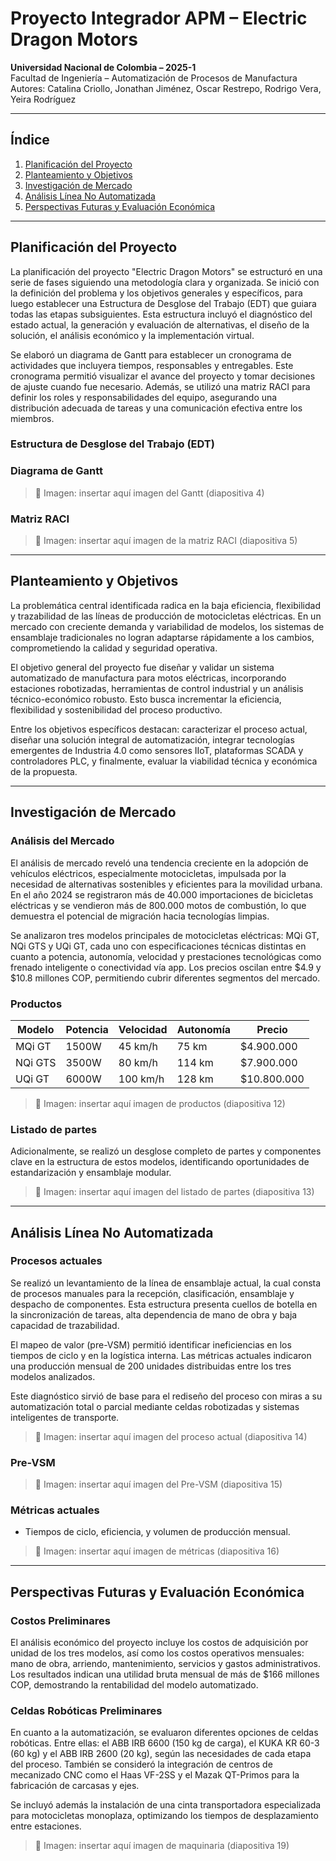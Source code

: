 # Proyecto Integrador APM – Electric Dragon Motors

**Universidad Nacional de Colombia – 2025-1**  
Facultad de Ingeniería – Automatización de Procesos de Manufactura  
Autores: Catalina Criollo, Jonathan Jiménez, Oscar Restrepo, Rodrigo Vera, Yeira Rodríguez

---

## Índice

1. [Planificación del Proyecto](#planificación-del-proyecto)  
2. [Planteamiento y Objetivos](#planteamiento-y-objetivos)  
3. [Investigación de Mercado](#investigación-de-mercado)  
4. [Análisis Línea No Automatizada](#análisis-línea-no-automatizada)  
5. [Perspectivas Futuras y Evaluación Económica](#perspectivas-futuras-y-evaluación-económica)

---

## Planificación del Proyecto

La planificación del proyecto "Electric Dragon Motors" se estructuró en una serie de fases siguiendo una metodología clara y organizada. Se inició con la definición del problema y los objetivos generales y específicos, para luego establecer una Estructura de Desglose del Trabajo (EDT) que guiara todas las etapas subsiguientes. Esta estructura incluyó el diagnóstico del estado actual, la generación y evaluación de alternativas, el diseño de la solución, el análisis económico y la implementación virtual.

Se elaboró un diagrama de Gantt para establecer un cronograma de actividades que incluyera tiempos, responsables y entregables. Este cronograma permitió visualizar el avance del proyecto y tomar decisiones de ajuste cuando fue necesario. Además, se utilizó una matriz RACI para definir los roles y responsabilidades del equipo, asegurando una distribución adecuada de tareas y una comunicación efectiva entre los miembros.
### Estructura de Desglose del Trabajo (EDT)


### Diagrama de Gantt
> 📸 Imagen: insertar aquí imagen del Gantt (diapositiva 4)

### Matriz RACI
> 📸 Imagen: insertar aquí imagen de la matriz RACI (diapositiva 5)

---

## Planteamiento y Objetivos

La problemática central identificada radica en la baja eficiencia, flexibilidad y trazabilidad de las líneas de producción de motocicletas eléctricas. En un mercado con creciente demanda y variabilidad de modelos, los sistemas de ensamblaje tradicionales no logran adaptarse rápidamente a los cambios, comprometiendo la calidad y seguridad operativa.

El objetivo general del proyecto fue diseñar y validar un sistema automatizado de manufactura para motos eléctricas, incorporando estaciones robotizadas, herramientas de control industrial y un análisis técnico-económico robusto. Esto busca incrementar la eficiencia, flexibilidad y sostenibilidad del proceso productivo.

Entre los objetivos específicos destacan: caracterizar el proceso actual, diseñar una solución integral de automatización, integrar tecnologías emergentes de Industria 4.0 como sensores IIoT, plataformas SCADA y controladores PLC, y finalmente, evaluar la viabilidad técnica y económica de la propuesta.


---

## Investigación de Mercado

### Análisis del Mercado
El análisis de mercado reveló una tendencia creciente en la adopción de vehículos eléctricos, especialmente motocicletas, impulsada por la necesidad de alternativas sostenibles y eficientes para la movilidad urbana. En el año 2024 se registraron más de 40.000 importaciones de bicicletas eléctricas y se vendieron más de 800.000 motos de combustión, lo que demuestra el potencial de migración hacia tecnologías limpias.

Se analizaron tres modelos principales de motocicletas eléctricas: MQi GT, NQi GTS y UQi GT, cada uno con especificaciones técnicas distintas en cuanto a potencia, autonomía, velocidad y prestaciones tecnológicas como frenado inteligente o conectividad vía app. Los precios oscilan entre $4.9 y $10.8 millones COP, permitiendo cubrir diferentes segmentos del mercado.

### Productos

| Modelo   | Potencia | Velocidad | Autonomía | Precio |
|----------|----------|-----------|-----------|--------|
| MQi GT   | 1500W    | 45 km/h   | 75 km     | $4.900.000 |
| NQi GTS  | 3500W    | 80 km/h   | 114 km    | $7.900.000 |
| UQi GT   | 6000W    | 100 km/h  | 128 km    | $10.800.000 |

> 📸 Imagen: insertar aquí imagen de productos (diapositiva 12)

### Listado de partes
Adicionalmente, se realizó un desglose completo de partes y componentes clave en la estructura de estos modelos, identificando oportunidades de estandarización y ensamblaje modular.
> 📸 Imagen: insertar aquí imagen del listado de partes (diapositiva 13)

---

## Análisis Línea No Automatizada

### Procesos actuales
Se realizó un levantamiento de la línea de ensamblaje actual, la cual consta de procesos manuales para la recepción, clasificación, ensamblaje y despacho de componentes. Esta estructura presenta cuellos de botella en la sincronización de tareas, alta dependencia de mano de obra y baja capacidad de trazabilidad.

El mapeo de valor (pre-VSM) permitió identificar ineficiencias en los tiempos de ciclo y en la logística interna. Las métricas actuales indicaron una producción mensual de 200 unidades distribuidas entre los tres modelos analizados.

Este diagnóstico sirvió de base para el rediseño del proceso con miras a su automatización total o parcial mediante celdas robotizadas y sistemas inteligentes de transporte.

> 📸 Imagen: insertar aquí imagen del proceso actual (diapositiva 14)

### Pre-VSM
> 📸 Imagen: insertar aquí imagen del Pre-VSM (diapositiva 15)

### Métricas actuales
- Tiempos de ciclo, eficiencia, y volumen de producción mensual.

> 📸 Imagen: insertar aquí imagen de métricas (diapositiva 16)

---

## Perspectivas Futuras y Evaluación Económica

### Costos Preliminares

El análisis económico del proyecto incluye los costos de adquisición por unidad de los tres modelos, así como los costos operativos mensuales: mano de obra, arriendo, mantenimiento, servicios y gastos administrativos. Los resultados indican una utilidad bruta mensual de más de $166 millones COP, demostrando la rentabilidad del modelo automatizado.

### Celdas Robóticas Preliminares

En cuanto a la automatización, se evaluaron diferentes opciones de celdas robóticas. Entre ellas: el ABB IRB 6600 (150 kg de carga), el KUKA KR 60-3 (60 kg) y el ABB IRB 2600 (20 kg), según las necesidades de cada etapa del proceso. También se consideró la integración de centros de mecanizado CNC como el Haas VF-2SS y el Mazak QT-Primos para la fabricación de carcasas y ejes.

Se incluyó además la instalación de una cinta transportadora especializada para motocicletas monoplaza, optimizando los tiempos de desplazamiento entre estaciones.

> 📸 Imagen: insertar aquí imagen de maquinaria (diapositiva 19)


